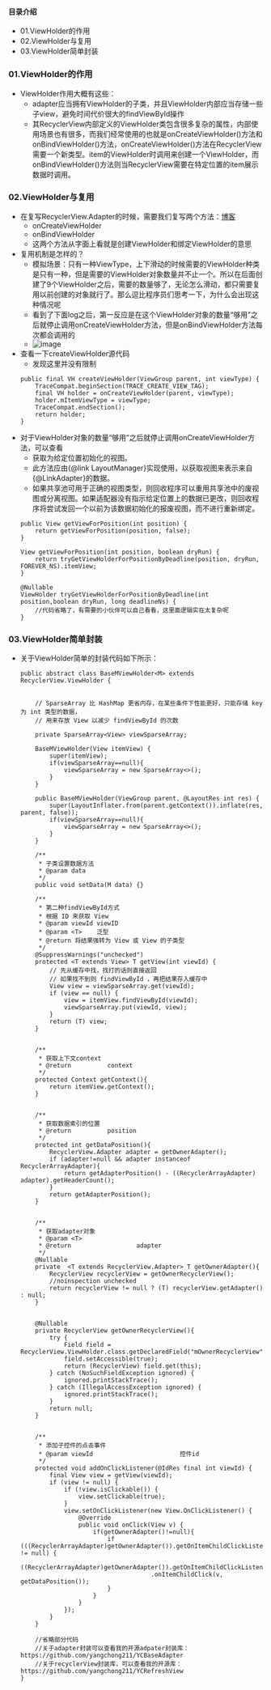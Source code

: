 #### 目录介绍
- 01.ViewHolder的作用
- 02.ViewHolder与复用
- 03.ViewHolder简单封装


### 01.ViewHolder的作用
- ViewHolder作用大概有这些：
    - adapter应当拥有ViewHolder的子类，并且ViewHolder内部应当存储一些子view，避免时间代价很大的findViewById操作
    - 其RecyclerView内部定义的ViewHolder类包含很多复杂的属性，内部使用场景也有很多，而我们经常使用的也就是onCreateViewHolder()方法和onBindViewHolder()方法，onCreateViewHolder()方法在RecyclerView需要一个新类型。item的ViewHolder时调用来创建一个ViewHolder，而onBindViewHolder()方法则当RecyclerView需要在特定位置的item展示数据时调用。


### 02.ViewHolder与复用
- 在复写RecyclerView.Adapter的时候，需要我们复写两个方法：[博客](https://github.com/yangchong211/YCBlogs)
    - onCreateViewHolder
    - onBindViewHolder
    - 这两个方法从字面上看就是创建ViewHolder和绑定ViewHolder的意思
- 复用机制是怎样的？
    - 模拟场景：只有一种ViewType，上下滑动的时候需要的ViewHolder种类是只有一种，但是需要的ViewHolder对象数量并不止一个。所以在后面创建了9个ViewHolder之后，需要的数量够了，无论怎么滑动，都只需要复用以前创建的对象就行了。那么逗比程序员们思考一下，为什么会出现这种情况呢
    - 看到了下面log之后，第一反应是在这个ViewHolder对象的数量“够用”之后就停止调用onCreateViewHolder方法，但是onBindViewHolder方法每次都会调用的
    - ![image](https://upload-images.jianshu.io/upload_images/4432347-8cb81b547d4e8613.png?imageMogr2/auto-orient/strip%7CimageView2/2/w/1240)
- 查看一下createViewHolder源代码
    - 发现这里并没有限制
    ```
    public final VH createViewHolder(ViewGroup parent, int viewType) {
        TraceCompat.beginSection(TRACE_CREATE_VIEW_TAG);
        final VH holder = onCreateViewHolder(parent, viewType);
        holder.mItemViewType = viewType;
        TraceCompat.endSection();
        return holder;
    }
    ```
- 对于ViewHolder对象的数量“够用”之后就停止调用onCreateViewHolder方法，可以查看
    - 获取为给定位置初始化的视图。
    - 此方法应由{@link LayoutManager}实现使用，以获取视图来表示来自{@LinkAdapter}的数据。
    - 如果共享池可用于正确的视图类型，则回收程序可以重用共享池中的废视图或分离视图。如果适配器没有指示给定位置上的数据已更改，则回收程序将尝试发回一个以前为该数据初始化的报废视图，而不进行重新绑定。
    ```
    public View getViewForPosition(int position) {
        return getViewForPosition(position, false);
    }
    
    View getViewForPosition(int position, boolean dryRun) {
        return tryGetViewHolderForPositionByDeadline(position, dryRun, FOREVER_NS).itemView;
    }
    
    @Nullable
    ViewHolder tryGetViewHolderForPositionByDeadline(int position,boolean dryRun, long deadlineNs) {
        //代码省略了，有需要的小伙伴可以自己看看，这里面逻辑实在太复杂呢
    }
    ```



### 03.ViewHolder简单封装
- 关于ViewHolder简单的封装代码如下所示：
    ```
    public abstract class BaseMViewHolder<M> extends RecyclerView.ViewHolder {
    
    
        // SparseArray 比 HashMap 更省内存，在某些条件下性能更好，只能存储 key 为 int 类型的数据，
        // 用来存放 View 以减少 findViewById 的次数
    
        private SparseArray<View> viewSparseArray;
    
        BaseMViewHolder(View itemView) {
            super(itemView);
            if(viewSparseArray==null){
                viewSparseArray = new SparseArray<>();
            }
        }
    
        public BaseMViewHolder(ViewGroup parent, @LayoutRes int res) {
            super(LayoutInflater.from(parent.getContext()).inflate(res, parent, false));
            if(viewSparseArray==null){
                viewSparseArray = new SparseArray<>();
            }
        }
    
        /**
         * 子类设置数据方法
         * @param data
         */
        public void setData(M data) {}
    
        /**
         * 第二种findViewById方式
         * 根据 ID 来获取 View
         * @param viewId viewID
         * @param <T>    泛型
         * @return 将结果强转为 View 或 View 的子类型
         */
        @SuppressWarnings("unchecked")
        protected <T extends View> T getView(int viewId) {
            // 先从缓存中找，找打的话则直接返回
            // 如果找不到则 findViewById ，再把结果存入缓存中
            View view = viewSparseArray.get(viewId);
            if (view == null) {
                view = itemView.findViewById(viewId);
                viewSparseArray.put(viewId, view);
            }
            return (T) view;
        }
    
    
        /**
         * 获取上下文context
         * @return          context
         */
        protected Context getContext(){
            return itemView.getContext();
        }
    
    
        /**
         * 获取数据索引的位置
         * @return          position
         */
        protected int getDataPosition(){
            RecyclerView.Adapter adapter = getOwnerAdapter();
            if (adapter!=null && adapter instanceof RecyclerArrayAdapter){
                return getAdapterPosition() - ((RecyclerArrayAdapter) adapter).getHeaderCount();
            }
            return getAdapterPosition();
        }
    
    
        /**
         * 获取adapter对象
         * @param <T>
         * @return                  adapter
         */
        @Nullable
        private  <T extends RecyclerView.Adapter> T getOwnerAdapter(){
            RecyclerView recyclerView = getOwnerRecyclerView();
            //noinspection unchecked
            return recyclerView != null ? (T) recyclerView.getAdapter() : null;
        }
    
    
        @Nullable
        private RecyclerView getOwnerRecyclerView(){
            try {
                Field field = RecyclerView.ViewHolder.class.getDeclaredField("mOwnerRecyclerView");
                field.setAccessible(true);
                return (RecyclerView) field.get(this);
            } catch (NoSuchFieldException ignored) {
                ignored.printStackTrace();
            } catch (IllegalAccessException ignored) {
                ignored.printStackTrace();
            }
            return null;
        }
    
    
        /**
         * 添加子控件的点击事件
         * @param viewId                        控件id
         */
        protected void addOnClickListener(@IdRes final int viewId) {
            final View view = getView(viewId);
            if (view != null) {
                if (!view.isClickable()) {
                    view.setClickable(true);
                }
                view.setOnClickListener(new View.OnClickListener() {
                    @Override
                    public void onClick(View v) {
                        if(getOwnerAdapter()!=null){
                            if (((RecyclerArrayAdapter)getOwnerAdapter()).getOnItemChildClickListener() != null) {
                                ((RecyclerArrayAdapter)getOwnerAdapter()).getOnItemChildClickListener()
                                        .onItemChildClick(v, getDataPosition());
                            }
                        }
                    }
                });
            }
        }
    
        //省略部分代码
        //关于adapter封装可以查看我的开源adpater封装库：https://github.com/yangchong211/YCBaseAdapter
        //关于recyclerView封装库，可以查看我的开源库：https://github.com/yangchong211/YCRefreshView
    }
    ```
